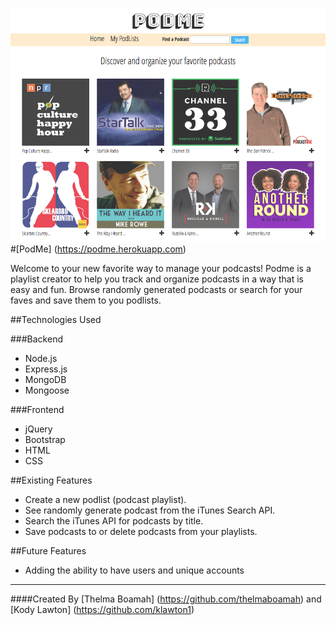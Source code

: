 ![Alt text](/public/images/screenshot.png "Podme, a podcast organizing app")
#[PodMe] (https://podme.herokuapp.com)

Welcome to your new favorite way to manage your podcasts! Podme is a playlist creator to help you track and organize podcasts in a way that is easy and fun. Browse randomly generated podcasts or search for your faves and save them to you podlists.


##Technologies Used

###Backend
* Node.js
* Express.js
* MongoDB
* Mongoose

###Frontend
* jQuery
* Bootstrap
* HTML
* CSS

##Existing Features
* Create a new podlist (podcast playlist).
* See randomly generate podcast from the iTunes Search API.
* Search the iTunes API for podcasts by title.
* Save podcasts to or delete podcasts from your playlists.

##Future Features
* Adding the ability to have users and unique accounts


---
####Created By
[Thelma Boamah] (https://github.com/thelmaboamah) and [Kody Lawton] (https://github.com/klawton1)